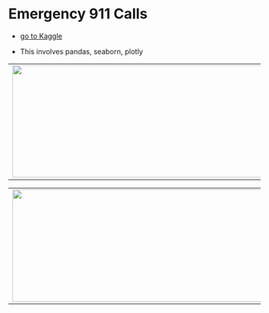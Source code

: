 # Emergency 911 Calls

* [go to Kaggle](https://www.kaggle.com/code/mazhar01/emergency-911-calls)
- This involves pandas, seaborn, plotly


<table style="width:100%">
  <tr>
    <td><img src="https://i.imgur.com/jghN1PE.jpg)" width="800px" height=225px/></td>
    <td><img src="https://i.imgur.com/gxnS5xy.jpg" width="800px" height=225px/></td>
  </tr>
</table>

<table style="width:100%">
  <tr>
    <td><img src="https://i.imgur.com/oLPajg0.jpg" width="800px" height=225px/></td>
    <td><img src="https://i.imgur.com/G2d0wxX.jpg" width="800px" height=225px/></td>
  </tr>
</table>
